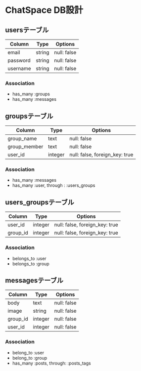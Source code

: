 # ChatSpace DB設計
## usersテーブル
|Column|Type|Options|
|------|----|-------|
|email|string|null: false|
|password|string|null: false|
|username|string|null: false|
### Association
- has_many :groups
- has_many :messages

## groupsテーブル
|Column|Type|Options|
|------|----|-------|
|group_name|text|null: false|
|group_member|text|null: false|
|user_id|integer|null: false, foreign_key: true|
### Association
- has_many :messages
- has_many :user, through : :users_groups 

## users_groupsテーブル
|Column|Type|Options|
|------|----|-------|
|user_id|integer|null: false, foreign_key: true|
|group_id|integer|null: false, foreign_key: true|
### Association
- belongs_to :user
- belongs_to :group


## messagesテーブル
|Column|Type|Options|
|------|----|-------|
|body|text|null: false|
|image|string|null: false|
|group_id|integer|null: false|
|user_id|integer|null: false|
### Association
- belong_to :user
- belong_to :group
- has_many  :posts,  through:  :posts_tags

